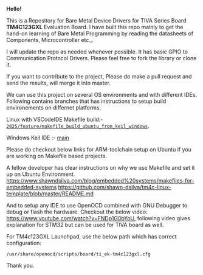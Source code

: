 **Hello!** 

This is a Repository for Bare Metal Device Drivers for TIVA Series Board **TM4C123GXL** Evaluation Board.
I have built this repo mainly to get the hand-on learning of Bare Metal Programming by reading the datasheets of Components, Microcontroller etc.,.

I will update the repo as needed whenever possible. It has basic GPIO to Communication Protocol Drivers.
Please feel free to fork the library or clone it.

If you want to contribute to the project, Please do make a pull request and send the results, will merge it into master.

We can use this project on several OS environments and with different IDEs. Following contains branches that has instructions to setup build environements on differnet platforms.

Linux with VSCodeIDE Makefile build:- [`2025/feature/makefile_build_ubuntu_from_keil_windows`](https://github.com/YellaNikhil/TM4C123GXL/tree/2025/feature/makefile_build_ubuntu_from_keil_windows).

Windows Keil IDE :- [main](https://github.com/YellaNikhil/TM4C123GXL/tree/main)

Please do checkout below links for ARM-toolchain setup on Ubuntu if you are working on Makefile based projects.

A fellow developer has clear instructions on why we use Makefile and set it up on Ubuntu Environment.
https://www.shawndsilva.com/blog/embedded%20systems/makefiles-for-embedded-systems
https://github.com/shawn-dsilva/tm4c-linux-template/blob/master/README.md

And to setup any IDE to use OpenOCD combined with GNU Debugger to debug or flash the hardware.
Checkout the below video: https://www.youtube.com/watch?v=FNDp1G0bYoU, following video gives explanation for STM32 but can be used for TIVA board as well.

For TM4c123GXL Launchpad, use the below path which has correct configuration:

`/usr/share/openocd/scripts/board/ti_ek-tm4c123gxl.cfg`

Thank you.
